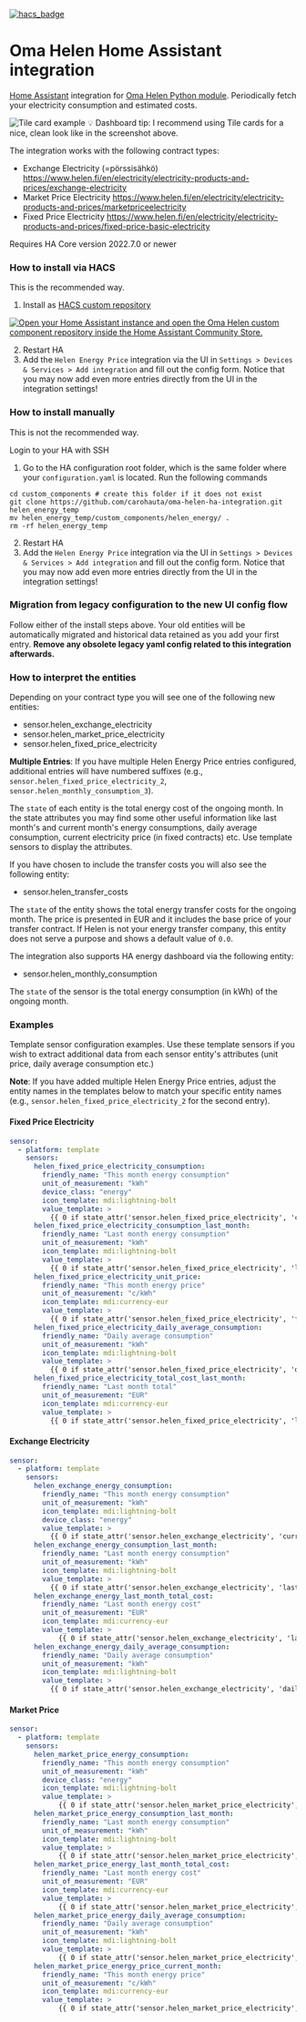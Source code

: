 [![hacs_badge](https://img.shields.io/badge/HACS-Custom-41BDF5.svg?style=for-the-badge)](https://github.com/hacs/integration)

# Oma Helen Home Assistant integration

[Home Assistant](https://www.home-assistant.io/) integration for [Oma Helen Python module](https://github.com/carohauta/oma-helen-cli). Periodically fetch your electricity consumption and estimated costs.

![Tile card example](example.png)
💡 Dashboard tip: I recommend using Tile cards for a nice, clean look like in the screenshot above.

The integration works with the following contract types:
- Exchange Electricity (=pörssisähkö) https://www.helen.fi/en/electricity/electricity-products-and-prices/exchange-electricity
- Market Price Electricity https://www.helen.fi/en/electricity/electricity-products-and-prices/marketpriceelectricity
- Fixed Price Electricity https://www.helen.fi/en/electricity/electricity-products-and-prices/fixed-price-basic-electricity

Requires HA Core version 2022.7.0 or newer

### How to install via HACS

This is the recommended way.

1. Install as [HACS custom repository](https://hacs.xyz/docs/faq/custom_repositories)

[![Open your Home Assistant instance and open the Oma Helen custom component repository inside the Home Assistant Community Store.](https://my.home-assistant.io/badges/hacs_repository.svg)](https://my.home-assistant.io/redirect/hacs_repository/?owner=carohauta&repository=oma-helen-ha-integration)

2. Restart HA
3. Add the `Helen Energy Price` integration via the UI in `Settings > Devices & Services > Add integration` and fill out the config form. Notice that you may now add even more entries directly from the UI in the integration settings!

### How to install manually

This is not the recommended way.

Login to your HA with SSH

1. Go to the HA configuration root folder, which is the same folder where your `configuration.yaml` is located. Run the following commands
```shell
cd custom_components # create this folder if it does not exist
git clone https://github.com/carohauta/oma-helen-ha-integration.git helen_energy_temp
mv helen_energy_temp/custom_components/helen_energy/ .
rm -rf helen_energy_temp
```
2. Restart HA
3. Add the `Helen Energy Price` integration via the UI in `Settings > Devices & Services > Add integration` and fill out the config form. Notice that you may now add even more entries directly from the UI in the integration settings!

### Migration from legacy configuration to the new UI config flow

Follow either of the install steps above. Your old entities will be automatically migrated and historical data retained as you add your first entry. **Remove any obsolete legacy yaml config related to this integration afterwards.**

### How to interpret the entities

Depending on your contract type you will see one of the following new entities:
- sensor.helen_exchange_electricity
- sensor.helen_market_price_electricity
- sensor.helen_fixed_price_electricity

**Multiple Entries**: If you have multiple Helen Energy Price entries configured, additional entries will have numbered suffixes (e.g., `sensor.helen_fixed_price_electricity_2`, `sensor.helen_monthly_consumption_3`).

The `state` of each entity is the total energy cost of the ongoing month. In the state attributes you may find some other useful information like last month's and current month's energy consumptions, daily average consumption, current electricity price (in fixed contracts) etc. Use template sensors to display the attributes.

If you have chosen to include the transfer costs you will also see the following entity:
- sensor.helen_transfer_costs

The `state` of the entity shows the total energy transfer costs for the ongoing month. The price is presented in EUR and it includes the base price of your transfer contract. If Helen is not your energy transfer company, this entity does not serve a purpose and shows a default value of `0.0`.

The integration also supports HA energy dashboard via the following entity:
- sensor.helen_monthly_consumption

The `state` of the sensor is the total energy consumption (in kWh) of the ongoing month.

### Examples

Template sensor configuration examples. Use these template sensors if you wish to extract additional data from each sensor entity's attributes (unit price, daily average consumption etc.)

**Note**: If you have added multiple Helen Energy Price entries, adjust the entity names in the templates below to match your specific entity names (e.g., `sensor.helen_fixed_price_electricity_2` for the second entry).

#### Fixed Price Electricity

```yml
sensor:
  - platform: template
    sensors:
      helen_fixed_price_electricity_consumption:
        friendly_name: "This month energy consumption"
        unit_of_measurement: "kWh"
        device_class: "energy"
        icon_template: mdi:lightning-bolt
        value_template: >
          {{ 0 if state_attr('sensor.helen_fixed_price_electricity', 'current_month_consumption') == None else state_attr('sensor.helen_fixed_price_electricity', 'current_month_consumption') | round() }}
      helen_fixed_price_electricity_consumption_last_month:
        friendly_name: "Last month energy consumption"
        unit_of_measurement: "kWh"
        icon_template: mdi:lightning-bolt
        value_template: >
          {{ 0 if state_attr('sensor.helen_fixed_price_electricity', 'last_month_consumption') == None else state_attr('sensor.helen_fixed_price_electricity', 'last_month_consumption') | round() }}
      helen_fixed_price_electricity_unit_price:
        friendly_name: "This month energy price"
        unit_of_measurement: "c/kWh"
        icon_template: mdi:currency-eur
        value_template: >
          {{ 0 if state_attr('sensor.helen_fixed_price_electricity', 'fixed_unit_price') == None else state_attr('sensor.helen_fixed_price_electricity', 'fixed_unit_price') | round(2) }}
      helen_fixed_price_electricity_daily_average_consumption:
        friendly_name: "Daily average consumption"
        unit_of_measurement: "kWh"
        icon_template: mdi:lightning-bolt
        value_template: >
          {{ 0 if state_attr('sensor.helen_fixed_price_electricity', 'daily_average_consumption') == None else state_attr('sensor.helen_fixed_price_electricity', 'daily_average_consumption') | round() }}
      helen_fixed_price_electricity_total_cost_last_month:
        friendly_name: "Last month total"
        unit_of_measurement: "EUR"
        icon_template: mdi:currency-eur
        value_template: >
          {{ 0 if state_attr('sensor.helen_fixed_price_electricity', 'last_month_consumption') == None else (state_attr('sensor.helen_fixed_price_electricity', 'last_month_consumption') * state_attr('sensor.helen_fixed_price_electricity', 'fixed_unit_price') / 100 + state_attr('sensor.helen_fixed_price_electricity', 'contract_base_price')) | round() }}

```

#### Exchange Electricity

```yml
sensor:
  - platform: template
    sensors:
      helen_exchange_energy_consumption:
        friendly_name: "This month energy consumption"
        unit_of_measurement: "kWh"
        icon_template: mdi:lightning-bolt
        device_class: "energy"
        value_template: >
          {{ 0 if state_attr('sensor.helen_exchange_electricity', 'current_month_consumption') == None else state_attr('sensor.helen_exchange_electricity', 'current_month_consumption') | round() }}
      helen_exchange_energy_consumption_last_month:
        friendly_name: "Last month energy consumption"
        unit_of_measurement: "kWh"
        icon_template: mdi:lightning-bolt
        value_template: >
          {{ 0 if state_attr('sensor.helen_exchange_electricity', 'last_month_consumption') == None else state_attr('sensor.helen_exchange_electricity', 'last_month_consumption')| round() }}
      helen_exchange_energy_last_month_total_cost:
        friendly_name: "Last month energy cost"
        unit_of_measurement: "EUR"
        icon_template: mdi:currency-eur
        value_template: >
            {{ 0 if state_attr('sensor.helen_exchange_electricity', 'last_month_total_cost') == None else state_attr('sensor.helen_exchange_electricity', 'last_month_total_cost') | round() }}
      helen_exchange_energy_daily_average_consumption:
        friendly_name: "Daily average consumption"
        unit_of_measurement: "kWh"
        icon_template: mdi:lightning-bolt
        value_template: >
          {{ 0 if state_attr('sensor.helen_exchange_electricity', 'daily_average_consumption') == None else state_attr('sensor.helen_exchange_electricity', 'daily_average_consumption') | round() }}

```

#### Market Price

```yml
sensor:
  - platform: template
    sensors:
      helen_market_price_energy_consumption:
        friendly_name: "This month energy consumption"
        unit_of_measurement: "kWh"
        device_class: "energy"
        icon_template: mdi:lightning-bolt
        value_template: >
            {{ 0 if state_attr('sensor.helen_market_price_electricity', 'current_month_consumption') == None else state_attr('sensor.helen_market_price_electricity', 'current_month_consumption') | round() }}
      helen_market_price_energy_consumption_last_month:
        friendly_name: "Last month energy consumption"
        unit_of_measurement: "kWh"
        icon_template: mdi:lightning-bolt
        value_template: >
            {{ 0 if state_attr('sensor.helen_market_price_electricity', 'last_month_consumption') == None else state_attr('sensor.helen_market_price_electricity', 'last_month_consumption') | round() }}
      helen_market_price_energy_last_month_total_cost:
        friendly_name: "Last month energy cost"
        unit_of_measurement: "EUR"
        icon_template: mdi:currency-eur
        value_template: >
            {{ 0 if state_attr('sensor.helen_market_price_electricity', 'last_month_total_cost') == None else state_attr('sensor.helen_market_price_electricity', 'last_month_total_cost') | round() }}
      helen_market_price_energy_daily_average_consumption:
        friendly_name: "Daily average consumption"
        unit_of_measurement: "kWh"
        icon_template: mdi:lightning-bolt
        value_template: >
            {{ 0 if state_attr('sensor.helen_market_price_electricity', 'daily_average_consumption') == None else state_attr('sensor.helen_market_price_electricity', 'daily_average_consumption') | round() }}
      helen_market_price_energy_price_current_month:
        friendly_name: "This month energy price"
        unit_of_measurement: "c/kWh"
        icon_template: mdi:currency-eur
        value_template: >
            {{ 0 if state_attr('sensor.helen_market_price_electricity', 'price_current_month') == None else state_attr('sensor.helen_market_price_electricity', 'price_current_month') | round(2) }}
            
```
